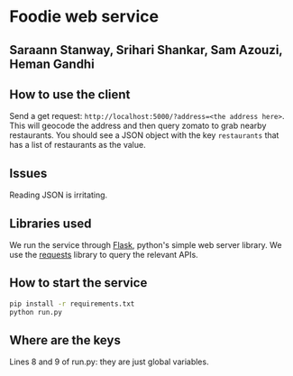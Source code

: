 # Foodie web service

## Saraann Stanway, Srihari Shankar, Sam Azouzi, Heman Gandhi

## How to use the client

Send a get request: `http://localhost:5000/?address=<the address here>`.
This will geocode the address and then query zomato to grab nearby restaurants.
You should see a JSON object with the key `restaurants` that has a list of restaurants as
the value.

## Issues

Reading JSON is irritating.

## Libraries used

We run the service through [Flask](http://flask.pocoo.org/), python's simple web server library.
We use the [requests](http://docs.python-requests.org/en/master/) library to query the relevant APIs.

## How to start the service

```sh
pip install -r requirements.txt
python run.py
```

## Where are the keys

Lines 8 and 9 of run.py: they are just global variables.
